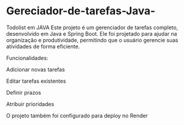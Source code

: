 # Gereciador-de-tarefas-Java-
Todolist em JAVA
Este projeto é um gerenciador de tarefas completo, desenvolvido em Java e Spring Boot. Ele foi projetado para ajudar na organização e produtividade, permitindo que o usuário gerencie suas atividades de forma eficiente.

Funcionalidades:

Adicionar novas tarefas

Editar tarefas existentes

Definir prazos

Atribuir prioridades

O projeto também foi configurado para deploy no Render
